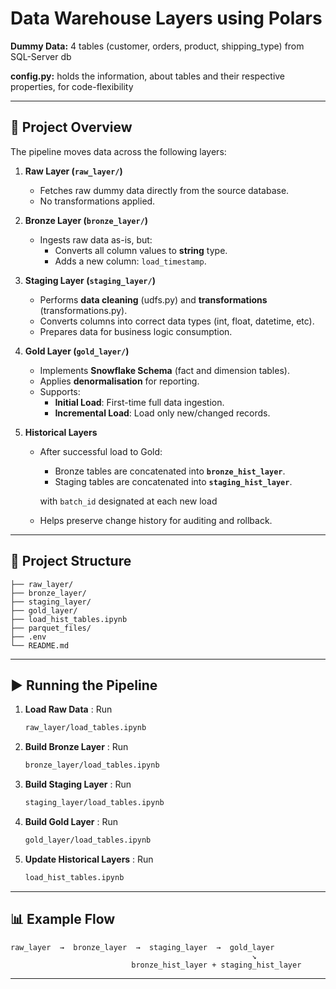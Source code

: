 # Data Warehouse Layers using Polars

**Dummy Data:** 4 tables (customer, orders, product, shipping_type) from SQL-Server db

**config.py:** holds the information, about tables and their respective properties, for code-flexibility

---

## 🚀 Project Overview

The pipeline moves data across the following layers:

1. **Raw Layer (`raw_layer/`)**
   - Fetches raw dummy data directly from the source database.  
   - No transformations applied.  

2. **Bronze Layer (`bronze_layer/`)**
   - Ingests raw data as-is, but:
     - Converts all column values to **string** type.  
     - Adds a new column: `load_timestamp`.  

3. **Staging Layer (`staging_layer/`)**
   - Performs **data cleaning** (udfs.py) and **transformations** (transformations.py).  
   - Converts columns into correct data types (int, float, datetime, etc).  
   - Prepares data for business logic consumption.  

4. **Gold Layer (`gold_layer/`)**
   - Implements **Snowflake Schema** (fact and dimension tables).  
   - Applies **denormalisation** for reporting.  
   - Supports:
     - **Initial Load**: First-time full data ingestion.  
     - **Incremental Load**: Load only new/changed records.  

5. **Historical Layers**
   - After successful load to Gold:
     - Bronze tables are concatenated into **`bronze_hist_layer`**.
     - Staging tables are concatenated into **`staging_hist_layer`**.
     
     with `batch_id` designated at each new load
   - Helps preserve change history for auditing and rollback.  

---

## 📂 Project Structure

```
├── raw_layer/
├── bronze_layer/
├── staging_layer/
├── gold_layer/
├── load_hist_tables.ipynb
├── parquet_files/
├── .env 
└── README.md
```

---

## ▶️ Running the Pipeline

1. **Load Raw Data**
    : Run
   ```bash
   raw_layer/load_tables.ipynb
   ```

2. **Build Bronze Layer**
    : Run
   ```bash
   bronze_layer/load_tables.ipynb
   ```

3. **Build Staging Layer**
    : Run
   ```bash
   staging_layer/load_tables.ipynb
   ```

4. **Build Gold Layer**
    : Run
   ```bash
   gold_layer/load_tables.ipynb
   ```

5. **Update Historical Layers**
    : Run
   ```bash
   load_hist_tables.ipynb
   ```

---

## 📊 Example Flow

```text
raw_layer  →  bronze_layer  →  staging_layer  →  gold_layer
                                                      ↘︎
                           bronze_hist_layer + staging_hist_layer
```

---

